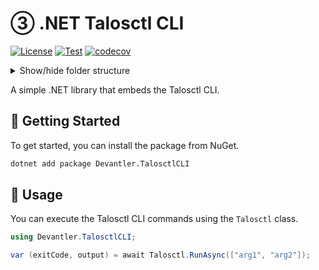 # ③ .NET Talosctl CLI

[![License](https://img.shields.io/badge/License-Apache_2.0-blue.svg)](https://opensource.org/licenses/Apache-2.0)
[![Test](https://github.com/devantler-tech/dotnet-talosctl-cli/actions/workflows/test.yaml/badge.svg)](https://github.com/devantler-tech/dotnet-talosctl-cli/actions/workflows/test.yaml)
[![codecov](https://codecov.io/gh/devantler-tech/dotnet-talosctl-cli/graph/badge.svg?token=RhQPb4fE7z)](https://codecov.io/gh/devantler-tech/dotnet-talosctl-cli)

<details>
  <summary>Show/hide folder structure</summary>

<!-- readme-tree start -->
```
.
├── .github
│   └── workflows
├── scripts
├── src
│   └── Devantler.TalosctlCLI
│       └── runtimes
│           ├── linux-arm64
│           │   └── native
│           ├── linux-x64
│           │   └── native
│           ├── osx-arm64
│           │   └── native
│           ├── osx-x64
│           │   └── native
│           └── win-x64
│               └── native
└── tests
    └── Devantler.TalosctlCLI.Tests
        └── TalosctlTests

20 directories
```
<!-- readme-tree end -->

</details>

A simple .NET library that embeds the Talosctl CLI.

## 🚀 Getting Started

To get started, you can install the package from NuGet.

```bash
dotnet add package Devantler.TalosctlCLI
```

## 📝 Usage

You can execute the Talosctl CLI commands using the `Talosctl` class.

```csharp
using Devantler.TalosctlCLI;

var (exitCode, output) = await Talosctl.RunAsync(["arg1", "arg2"]);
```
